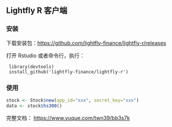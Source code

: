 ## Lightfly R 客户端

### 安装

下载安装包：https://github.com/lightfly-finance/lightfly-r/releases

打开 Rstudio 或者命令行，执行：

```
 library(devtools)
 install_github('lightfly-finance/lightfly-r')
```


### 使用

```r
stock <- Stock$new(app_id="xxx", secret_key="xxx")
data <- stock$hs300()
```

完整文档： https://www.yuque.com/twn39/bb3s7k
